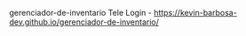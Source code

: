 gerenciador-de-inventario
Tele Login -  https://kevin-barbosa-dev.github.io/gerenciador-de-inventario/
